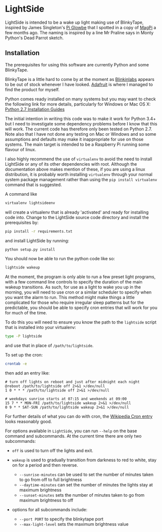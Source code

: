 # LightSide
LightSide is intended to be a wake up light making use of BlinkyTape, inspired by James Singleton's
[Pi Glowbe](https://github.com/jpsingleton/pi-glowbe) that I spotted in a copy of 
[MagPi](https://www.raspberrypi.org/magpi/) a few months ago. The naming is inspired by a line Mr Praline says in
Monty Python's Dead Parrot sketch.

## Installation

The prerequisites for using this software are currently Python and some BlinkyTape.

BlinkyTape is a little hard to come by at the moment as [Blinkinlabs](http://blinkinlabs.com/) appears to be out of
stock whenever I have looked. [Adafruit](https://www.adafruit.com/products/1605) is where I managed to find the product
for myself.

Python comes ready installed on many systems but you may want to check the following link for more details,
particularly for Windows or Mac OS X:
[Python 2.7 Installation Guides](http://docs.python-guide.org/en/latest/starting/installation/)

The initial intention in writing this code was to make it work for Python 3.4+ but I need to investigate some
dependency problems before I know that this will work. The current code has therefore only been tested on Python 2.7.
Note also that I have not done any testing on Mac or Windows and so some assumptions and defaults may make it
inappropriate for use on those systems. The main target is intended to be a Raspberry Pi running some flavour of linux.

I also highly recommend the use of `virtualenv` to avoid the need to install LightSide or any of its other
dependencies with root. Although the documentation above makes mention of these, if you are using a linux distribution,
it is probably worth installing `virtualenv` through your normal system package management rather than using the
`pip install virtualenv` command that is suggested.

A command like

```bash
virtualenv lightsideenv
```

will create a virtualenv that is already 'activated' and ready for installing code into. Change to the LightSide
source code directory and install the prerequisites by:

```bash
pip install -r requirements.txt
```

and install LightSide by running:

```bash
python setup.py install
```

You should now be able to run the python code like so:

```bash
lightside wakeup
```

At the moment, the program is only able to run a few preset light programs, with a few command line controls to specify
the duration of the main wakeup transitions. As such, for use as a light to wake you up in the morning, you will need 
to use cron or a similar scheduler to specify when you want the alarm to run. This method might make things a little 
complicated for those who require irregular sleep patterns but for the predictable, you should be able to specify cron 
entries that will work for you for much of the time.

To do this you will need to ensure you know the path to the `lightside` script that is installed into your virtualenv:

```bash
type -P lightside
```

and use that in place of `/path/to/lightside`.

To set up the cron:

```bash
crontab -e
```

then add an entry like:

```
# turn off lights on reboot and just after midnight each night
@reboot /path/to/lightside off 2>&1 >/dev/null
1 0 * * * /path/to/lightside off 2>&1 >/dev/null

# weekdays sunrise starts at 07:15 and weekends at 09:00
15 7 * * MON-FRI /path/to/lightside wakeup 2>&1 >/dev/null
0 9 * * SAT-SUN /path/to/lightside wakeup 2>&1 >/dev/null

```

For further details of what you can do with cron, the [Wikipedia Cron entry](https://en.wikipedia.org/wiki/Cron) looks 
reasonably good.

For options available in `LightSide`, you can run `--help` on the base command and subcommands. At the current time 
there are only two subcommands:

 - `off` is used to turn off the lights and exit.
 - `wakeup` is used to gradually transition from darkness to red to white, stay on for a period and then reverse.
   - `--sunrise-minutes` can be used to set the number of minutes taken to go from off to full brightness
   - `--daytime-minutes` can set the number of minutes the lights stay at maximum brightness
   - `--sunset-minutes` sets the number of minutes taken to go from maximum brightness to off

 - options for all subcommands include:
   - `--port PORT` to specify the blinkytape port
   - `--max-light-level` sets the maximum brightness value
